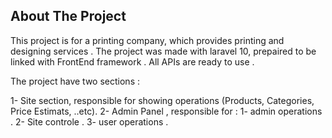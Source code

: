 

## About The Project 

This project is for a printing company, which provides printing and designing services . 
The project was made with laravel 10, prepaired to be linked with FrontEnd framework .
All APIs are ready to use .

The project have two sections :

1- Site section, responsible for showing operations (Products, Categories, Price Estimats, ..etc).
2- Admin Panel , responsible for : 
                            1- admin operations .
                            2- Site controle .
                            3- user operations .

